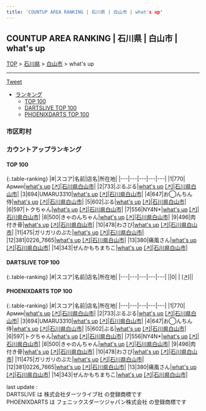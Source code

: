 ```yaml
---
title: 'COUNTUP AREA RANKING | 石川県 | 白山市 | what's up'
---
```

## COUNTUP AREA RANKING | 石川県 | 白山市 | what's up

[TOP](/darts/rank/) > [石川県](/darts/rank/石川県/) > [白山市](/darts/rank/石川県/白山市/) > what's up

___

<a href="https://twitter.com/share?ref_src=twsrc%5Etfw" data-text="COUNTUP AREA RANKING | 石川県白山市what's up" class="twitter-share-button" data-hashtags="DARTSLIVE,PHOENIXDARTS,darts,ダーツ" data-show-count="false">Tweet</a>

* [ランキング](#カウントアップランキング)
    * [TOP 100](#top-100)
    * [DARTSLIVE TOP 100](#dartslive-top-100)
    * [PHOENIXDARTS TOP 100](#phoenixdarts-top-100)

### 市区町村

<ul>

</ul>

### カウントアップランキング

#### TOP 100



{:.table-ranking}
|#|スコア|名前|店名|所在地|
|---|---|---|---|---|
|1|770|<span class="rank-name-pd">Армин</span>|<a href="/darts/rank/shops/94310.html">what's up</a> <a href="https://vs.phoenixdarts.com/jp/shop/shopDetailInfo/s_94310?s_seq=94310">[↗]</a>|<a href="/darts/rank/石川県/白山市">石川県白山市</a>|
|2|733|<span class="rank-name-pd">ぷるぷる</span>|<a href="/darts/rank/shops/94310.html">what's up</a> <a href="https://vs.phoenixdarts.com/jp/shop/shopDetailInfo/s_94310?s_seq=94310">[↗]</a>|<a href="/darts/rank/石川県/白山市">石川県白山市</a>|
|3|694|<span class="rank-name-pd">UMARU3310</span>|<a href="/darts/rank/shops/94310.html">what's up</a> <a href="https://vs.phoenixdarts.com/jp/shop/shopDetailInfo/s_94310?s_seq=94310">[↗]</a>|<a href="/darts/rank/石川県/白山市">石川県白山市</a>|
|4|647|<span class="rank-name-pd">お◯んちん侍</span>|<a href="/darts/rank/shops/94310.html">what's up</a> <a href="https://vs.phoenixdarts.com/jp/shop/shopDetailInfo/s_94310?s_seq=94310">[↗]</a>|<a href="/darts/rank/石川県/白山市">石川県白山市</a>|
|5|602|<span class="rank-name-pd">ぶる</span>|<a href="/darts/rank/shops/94310.html">what's up</a> <a href="https://vs.phoenixdarts.com/jp/shop/shopDetailInfo/s_94310?s_seq=94310">[↗]</a>|<a href="/darts/rank/石川県/白山市">石川県白山市</a>|
|6|597|<span class="rank-name-pd">トクちゃん</span>|<a href="/darts/rank/shops/94310.html">what's up</a> <a href="https://vs.phoenixdarts.com/jp/shop/shopDetailInfo/s_94310?s_seq=94310">[↗]</a>|<a href="/darts/rank/石川県/白山市">石川県白山市</a>|
|7|556|<span class="rank-name-pd">NY4N*</span>|<a href="/darts/rank/shops/94310.html">what's up</a> <a href="https://vs.phoenixdarts.com/jp/shop/shopDetailInfo/s_94310?s_seq=94310">[↗]</a>|<a href="/darts/rank/石川県/白山市">石川県白山市</a>|
|8|500|<span class="rank-name-pd">きゃのんちゃん</span>|<a href="/darts/rank/shops/94310.html">what's up</a> <a href="https://vs.phoenixdarts.com/jp/shop/shopDetailInfo/s_94310?s_seq=94310">[↗]</a>|<a href="/darts/rank/石川県/白山市">石川県白山市</a>|
|9|496|<span class="rank-name-pd">肉付き骨</span>|<a href="/darts/rank/shops/94310.html">what's up</a> <a href="https://vs.phoenixdarts.com/jp/shop/shopDetailInfo/s_94310?s_seq=94310">[↗]</a>|<a href="/darts/rank/石川県/白山市">石川県白山市</a>|
|10|478|<span class="rank-name-pd">わさび</span>|<a href="/darts/rank/shops/94310.html">what's up</a> <a href="https://vs.phoenixdarts.com/jp/shop/shopDetailInfo/s_94310?s_seq=94310">[↗]</a>|<a href="/darts/rank/石川県/白山市">石川県白山市</a>|
|11|475|<span class="rank-name-pd">ガリガリのぶた</span>|<a href="/darts/rank/shops/94310.html">what's up</a> <a href="https://vs.phoenixdarts.com/jp/shop/shopDetailInfo/s_94310?s_seq=94310">[↗]</a>|<a href="/darts/rank/石川県/白山市">石川県白山市</a>|
|12|381|<span class="rank-name-pd">0226_7665</span>|<a href="/darts/rank/shops/94310.html">what's up</a> <a href="https://vs.phoenixdarts.com/jp/shop/shopDetailInfo/s_94310?s_seq=94310">[↗]</a>|<a href="/darts/rank/石川県/白山市">石川県白山市</a>|
|13|380|<span class="rank-name-pd">痛風さん</span>|<a href="/darts/rank/shops/94310.html">what's up</a> <a href="https://vs.phoenixdarts.com/jp/shop/shopDetailInfo/s_94310?s_seq=94310">[↗]</a>|<a href="/darts/rank/石川県/白山市">石川県白山市</a>|
|14|343|<span class="rank-name-pd">ぜんかもちまちこ</span>|<a href="/darts/rank/shops/94310.html">what's up</a> <a href="https://vs.phoenixdarts.com/jp/shop/shopDetailInfo/s_94310?s_seq=94310">[↗]</a>|<a href="/darts/rank/石川県/白山市">石川県白山市</a>|


#### DARTSLIVE TOP 100



{:.table-ranking}
|#|スコア|名前|店名|所在地|
|---|---|---|---|---|
||0|<span class="rank-name-dl"> </span>|<a href="/darts/rank/shops/.html"></a> <a href="">[↗]</a>|<a href="/darts/rank//"></a>|


#### PHOENIXDARTS TOP 100



{:.table-ranking}
|#|スコア|名前|店名|所在地|
|---|---|---|---|---|
|1|770|<span class="rank-name-pd">Армин</span>|<a href="/darts/rank/shops/94310.html">what's up</a> <a href="https://vs.phoenixdarts.com/jp/shop/shopDetailInfo/s_94310?s_seq=94310">[↗]</a>|<a href="/darts/rank/石川県/白山市">石川県白山市</a>|
|2|733|<span class="rank-name-pd">ぷるぷる</span>|<a href="/darts/rank/shops/94310.html">what's up</a> <a href="https://vs.phoenixdarts.com/jp/shop/shopDetailInfo/s_94310?s_seq=94310">[↗]</a>|<a href="/darts/rank/石川県/白山市">石川県白山市</a>|
|3|694|<span class="rank-name-pd">UMARU3310</span>|<a href="/darts/rank/shops/94310.html">what's up</a> <a href="https://vs.phoenixdarts.com/jp/shop/shopDetailInfo/s_94310?s_seq=94310">[↗]</a>|<a href="/darts/rank/石川県/白山市">石川県白山市</a>|
|4|647|<span class="rank-name-pd">お◯んちん侍</span>|<a href="/darts/rank/shops/94310.html">what's up</a> <a href="https://vs.phoenixdarts.com/jp/shop/shopDetailInfo/s_94310?s_seq=94310">[↗]</a>|<a href="/darts/rank/石川県/白山市">石川県白山市</a>|
|5|602|<span class="rank-name-pd">ぶる</span>|<a href="/darts/rank/shops/94310.html">what's up</a> <a href="https://vs.phoenixdarts.com/jp/shop/shopDetailInfo/s_94310?s_seq=94310">[↗]</a>|<a href="/darts/rank/石川県/白山市">石川県白山市</a>|
|6|597|<span class="rank-name-pd">トクちゃん</span>|<a href="/darts/rank/shops/94310.html">what's up</a> <a href="https://vs.phoenixdarts.com/jp/shop/shopDetailInfo/s_94310?s_seq=94310">[↗]</a>|<a href="/darts/rank/石川県/白山市">石川県白山市</a>|
|7|556|<span class="rank-name-pd">NY4N*</span>|<a href="/darts/rank/shops/94310.html">what's up</a> <a href="https://vs.phoenixdarts.com/jp/shop/shopDetailInfo/s_94310?s_seq=94310">[↗]</a>|<a href="/darts/rank/石川県/白山市">石川県白山市</a>|
|8|500|<span class="rank-name-pd">きゃのんちゃん</span>|<a href="/darts/rank/shops/94310.html">what's up</a> <a href="https://vs.phoenixdarts.com/jp/shop/shopDetailInfo/s_94310?s_seq=94310">[↗]</a>|<a href="/darts/rank/石川県/白山市">石川県白山市</a>|
|9|496|<span class="rank-name-pd">肉付き骨</span>|<a href="/darts/rank/shops/94310.html">what's up</a> <a href="https://vs.phoenixdarts.com/jp/shop/shopDetailInfo/s_94310?s_seq=94310">[↗]</a>|<a href="/darts/rank/石川県/白山市">石川県白山市</a>|
|10|478|<span class="rank-name-pd">わさび</span>|<a href="/darts/rank/shops/94310.html">what's up</a> <a href="https://vs.phoenixdarts.com/jp/shop/shopDetailInfo/s_94310?s_seq=94310">[↗]</a>|<a href="/darts/rank/石川県/白山市">石川県白山市</a>|
|11|475|<span class="rank-name-pd">ガリガリのぶた</span>|<a href="/darts/rank/shops/94310.html">what's up</a> <a href="https://vs.phoenixdarts.com/jp/shop/shopDetailInfo/s_94310?s_seq=94310">[↗]</a>|<a href="/darts/rank/石川県/白山市">石川県白山市</a>|
|12|381|<span class="rank-name-pd">0226_7665</span>|<a href="/darts/rank/shops/94310.html">what's up</a> <a href="https://vs.phoenixdarts.com/jp/shop/shopDetailInfo/s_94310?s_seq=94310">[↗]</a>|<a href="/darts/rank/石川県/白山市">石川県白山市</a>|
|13|380|<span class="rank-name-pd">痛風さん</span>|<a href="/darts/rank/shops/94310.html">what's up</a> <a href="https://vs.phoenixdarts.com/jp/shop/shopDetailInfo/s_94310?s_seq=94310">[↗]</a>|<a href="/darts/rank/石川県/白山市">石川県白山市</a>|
|14|343|<span class="rank-name-pd">ぜんかもちまちこ</span>|<a href="/darts/rank/shops/94310.html">what's up</a> <a href="https://vs.phoenixdarts.com/jp/shop/shopDetailInfo/s_94310?s_seq=94310">[↗]</a>|<a href="/darts/rank/石川県/白山市">石川県白山市</a>|


<div class="footer border-top border-gray-light mt-5 pt-3 text-right text-gray">
    last update : <span style="font-weight: italic" id="foot_last_modified"></span><br />
    DARTSLIVE は 株式会社ダーツライブ社 の登録商標です<br />
    PHOENIXDARTS は フェニックスダーツジャパン株式会社 の登録商標です<br />
</div>

<script src="https://cdnjs.cloudflare.com/ajax/libs/jquery.tablesorter/2.31.3/js/jquery.tablesorter.min.js" integrity="sha512-qzgd5cYSZcosqpzpn7zF2ZId8f/8CHmFKZ8j7mU4OUXTNRd5g+ZHBPsgKEwoqxCtdQvExE5LprwwPAgoicguNg==" crossorigin="anonymous" referrerpolicy="no-referrer"></script>
<link rel="stylesheet" href="https://cdnjs.cloudflare.com/ajax/libs/jquery.tablesorter/2.31.3/css/theme.default.min.css" integrity="sha512-wghhOJkjQX0Lh3NSWvNKeZ0ZpNn+SPVXX1Qyc9OCaogADktxrBiBdKGDoqVUOyhStvMBmJQ8ZdMHiR3wuEq8+w==" crossorigin="anonymous" referrerpolicy="no-referrer" />
<script>
$(function() {
    $(".table-ranking").tablesorter({sortList:[[0, 0]]});
    $("#foot_last_modified").text(formatDate(new Date(document.lastModified), 'yyyy-MM-dd HH:mm:ss'));
});
</script>

<script async src="https://platform.twitter.com/widgets.js" charset="utf-8"></script>